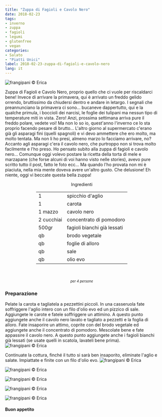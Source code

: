 ```yaml
---
title: "Zuppa di Fagioli e Cavolo Nero"
date: 2018-02-23
tags:
- inverno
- zuppa
- fagioli
- legumi
- glutenfree
- vegan
categories:
- Salato
- "Piatti Unici"
label: 2018-02-23-zuppa-di-fagioli-e-cavolo-nero
lang: it
---
```

![](header.jpg "frangipani © Erica")

Zuppa di Fagioli e Cavolo Nero, proprio quello che ci vuole per riscaldarci bene! Invece di arrivare la primavera, qui è arrivato un freddo gelido orrendo, bruttissimo da chiudersi dentro e andare in letargo. I segnali che preannunciano la primavera ci sono... bucaneve dappertutto, qui e la qualche primula, i boccioli dei narcisi, le foglie dei tulipani ma nessun tipo di temperature miti in vista. Zero! Anzi, prossima settimana arriva pure il freddo polare, vedete voi! Ma non lo so io, quest'anno l'inverno ce lo sta proprio facendo pesare di brutto... L'altro giorno al supermercato c'erano già gli asparagi fini (quelli spagnoli) e vi devo ammettere che ero molto, ma molto tentata. Ma non li ho presi, almeno marzo lo facciamo arrivare, no? Accanto agli asparagi c'era il cavolo nero, che purtroppo non si trova molto facilmente e l'ho preso. Ho pensato subito alla zuppa di fagioli e cavolo nero... Comunque oggi volevo postare la ricetta della torta di mele e marzapane (che forse alcuni di voi hanno visto nelle stories), avevo pure scritto tutto il post, fatto le foto ecc... Ma quando l'ho provata non mi è piaciuta, nella mia mente doveva avere un'altro gusto. Che delusione! Eh niente, oggi vi beccate questa bella zuppa!

<div id="wrapper" style="text-align: center">
  <div id="yourdiv" style="display: inline-block;">
    <div class="ingredients">
      <div class="ingredients-title">Ingredienti</div>
      <table>
        <tbody>
          <tr>
            <td>1</td>
            <td>spicchio d'aglio</td>
          </tr>
          <tr>
            <td>1</td>
            <td>carota</td>
          </tr>
          <tr>
            <td>1 mazzo</td>
            <td>cavolo nero</td>
          </tr>
          <tr>
            <td>2 cucchiai</td>
            <td>concentrato di pomodoro</td>
          </tr>
          <tr>
            <td>500gr</td>
            <td>fagioli bianchi già lessati</td>
          </tr>
          <tr>
            <td>qb</td>
            <td>brodo vegetale</td>
          </tr>
          <tr>
            <td>qb</td>
            <td>foglie di alloro</td>
          </tr>
          <tr>
            <td>qb</td>
            <td>sale</td>
          </tr>
          <tr>
            <td>qb</td>
            <td>olio evo</td>
          </tr>
        </tbody>
      </table>
      <br></br>
      <i class="pull-right" style="font-size: 80%;">per 4 persone</i>
    </div>
  </div>
</div>


<h3>
  <font color="grey">
    <i class="fa-solid fa-gears"></i>
  </font> Preparazione
</h3>

Pelate la carota e tagliatela a pezzettini piccoli. In una casseruola fate soffriggere l'aglio intero con un filo d'olio evo ed un pizzico di sale. Aggiungete le carote e fatele soffriggere un attimino. A questo punto aggiungete anche il cavolo nero lavato e tagliato a pezzetti e la foglia di alloro. Fate insaporire un attimo, coprite con del brodo vegetale ed aggiungete anche il concentrato di pomodoro. Mescolate bene e fate appassire il cavolo nero. A questo punto aggiungete anche i fagioli bianchi già lessati (se usate quelli in scatola, lavateli bene prima). 
![](casseruola.jpg "frangipani © Erica")

Continuate la cottura, finché il tutto si sarà ben insaporito, eliminate l'aglio e salate. Impiattate e finite con un filo d'olio evo.
![](risultato1.jpg "frangipani © Erica")

![](risultato2.jpg "frangipani © Erica")

![](risultato3.jpg "frangipani © Erica")

![](risultato4.jpg "frangipani © Erica")

![](risultato5.jpg "frangipani © Erica")

<h4>Buon appetito
  <font color="red">
    <i class="fa-regular fa-face-smile"></i>
  </font>
</h4>
